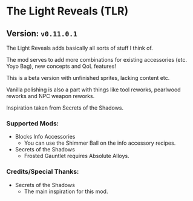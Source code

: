 # The Light Reveals (TLR)
## Version: `v0.11.0.1`
The Light Reveals adds basically all sorts of stuff I think of.

The mod serves to add more combinations for existing accessories (etc. Yoyo Bag), new concepts and QoL features!

This is a beta version with unfinished sprites, lacking content etc.

Vanilla polishing is also a part with things like tool reworks, pearlwood reworks and NPC weapon reworks.

Inspiration taken from Secrets of the Shadows.
### Supported Mods:
- Blocks Info Accessories
    - You can use the Shimmer Ball on the info accessory recipes.
- Secrets of the Shadows
    - Frosted Gauntlet requires Absolute Alloys.
### Credits/Special Thanks:
- Secrets of the Shadows
    - The main inspiration for this mod.
